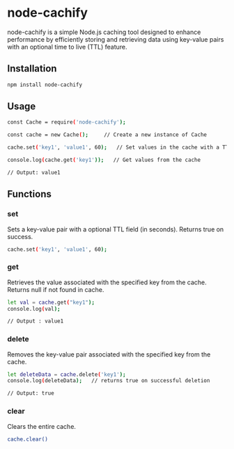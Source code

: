# node-cachify
node-cachify is a simple Node.js caching tool designed to enhance performance by efficiently storing and retrieving data using key-value pairs with an optional time to live (TTL) feature.

## Installation
```bash
npm install node-cachify
```

## Usage
```bash
const Cache = require('node-cachify');

const cache = new Cache();     // Create a new instance of Cache

cache.set('key1', 'value1', 60);   // Set values in the cache with a TTL of 60 seconds

console.log(cache.get('key1'));   // Get values from the cache

// Output: value1
```

## Functions

### set
Sets a key-value pair with a optional TTL field (in seconds). Returns true on success.

```bash
cache.set('key1', 'value1', 60);
```

### get
Retrieves the value associated with the specified key from the cache. Returns null if not found in cache.

```bash
let val = cache.get("key1");
console.log(val);

// Output : value1
```

### delete
Removes the key-value pair associated with the specified key from the cache.

```bash
let deleteData = cache.delete('key1');
console.log(deleteData);   // returns true on successful deletion

// Output: true
```

### clear

Clears the entire cache.

```bash
cache.clear()
```
